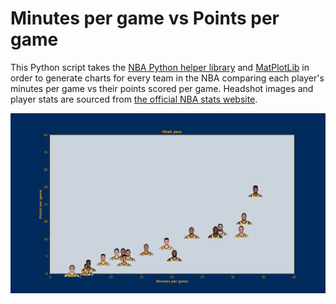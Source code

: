 # Minutes per game vs Points per game
This Python script takes the [NBA Python helper library](https://pypi.org/project/nba-api/) and [MatPlotLib](https://matplotlib.org/) in order to generate charts for every team in the NBA comparing each player's minutes per game vs their points scored per game. Headshot images and player stats are sourced from [the official NBA stats website](https://stats.nba.com/).

![Example](https://github.com/poastertoaster/nba-data-visualization/blob/master/Utah%20Jazz.png)

